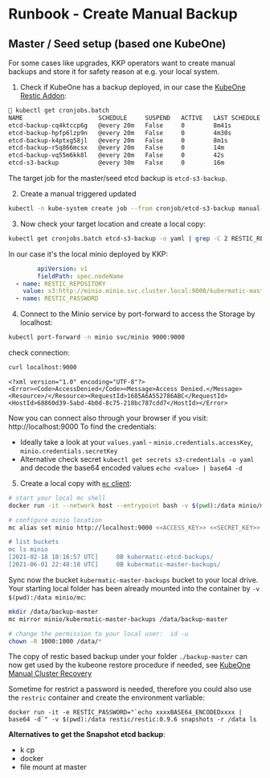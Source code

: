 # Runbook - Create Manual Backup

## Master / Seed setup (based one KubeOne)

For some cases like upgrades, KKP operators want to create manual backups and store it for safety reason at e.g. your local system.

1. Check if KubeOne has a backup deployed, in our case the [KubeOne Restic Addon](https://docs.kubermatic.com/kubeone/master/examples/addons_backup/):

```bash
 kubectl get cronjobs.batch 
NAME                     SCHEDULE     SUSPEND   ACTIVE   LAST SCHEDULE   AGE
etcd-backup-cq4ktccp6g   @every 20m   False     0        8m41s           30d
etcd-backup-hpfp6lzp9n   @every 20m   False     0        4m30s           45d
etcd-backup-k4ptxg58jl   @every 20m   False     0        8m1s            81d
etcd-backup-r5q866mcsx   @every 20m   False     0        14m             38d
etcd-backup-vq55m6kk8l   @every 20m   False     0        42s             24d
etcd-s3-backup           @every 30m   False     0        16m             3d7h
```
The target job for the master/seed etcd backup is `etcd-s3-backup`.

2. Create a manual triggered updated
```bash
kubectl -n kube-system create job --from cronjob/etcd-s3-backup manual-master-backup
```

3. Now check your target location and create a local copy:
```bash
kubectl get cronjobs.batch etcd-s3-backup -o yaml | grep -C 2 RESTIC_REPO
```
In our case it's the local minio deployed by KKP:
```yaml
        apiVersion: v1
        fieldPath: spec.nodeName
  - name: RESTIC_REPOSITORY
    value: s3:http://minio.minio.svc.cluster.local:9000/kubermatic-master-backups
  - name: RESTIC_PASSWORD
```
4. Connect to the Minio service by port-forward to access the Storage by localhost:
```bash
kubectl port-forward -n minio svc/minio 9000:9000
```
check connection:
```bash
curl localhost:9000
```
```
<?xml version="1.0" encoding="UTF-8"?>
<Error><Code>AccessDenied</Code><Message>Access Denied.</Message><Resource>/</Resource><RequestId>1685A6A552786ABC</RequestId><HostId>68860d39-5abd-4b0d-8c75-218bc787cdd7</HostId></Error>
```
Now you can connect also through your browser if you visit: http://localhost:9000
To find the credentials:
- Ideally take a look at your `values.yaml` - `minio.credentials.accessKey`, `minio.credentials.secretKey`
- Alternative check secret `kubectl get secrets s3-credentials -o yaml` and decode the base64 encoded values `echo <value> | base64 -d`

5. Create a local copy with [`mc` client](https://docs.min.io/docs/minio-client-complete-guide.html):
```bash
# start your local mc shell
docker run -it --network host --entrypoint bash -v $(pwd):/data minio/mc

# configure minio location
mc alias set minio http://localhost:9000 <<ACCESS_KEY>> <<SECRET_KEY>> --api S3v4

# list buckets
mc ls minio
[2021-02-18 18:16:57 UTC]     0B kubermatic-etcd-backups/
[2021-06-01 22:48:18 UTC]     0B kubermatic-master-backups/
```
Sync now the bucket `kubermatic-master-backups` bucket to your local drive. Your starting local folder has been already mounted into the container by `-v $(pwd):/data minio/mc`:

```bash
mkdir /data/backup-master
mc mirror minio/kubermatic-master-backups /data/backup-master

# change the permission to your local user:  id -u
chown -R 1000:1000 /data/*
```
The copy of restic based backup under your folder `./backup-master` can now get used by the kubeone restore procedure if needed, see [KubeOne Manual Cluster Recovery](https://docs.kubermatic.com/kubeone/master/guides/manual_cluster_recovery/) 

Sometime for restrict a password is needed, therefore you could also use the `restric` container and create the environment varliable:
```
docker run -it -e RESTIC_PASSWORD="`echo xxxxBASE64_ENCODEDxxxx | base64 -d`" -v $(pwd):/data restic/restic:0.9.6 snapshots -r /data ls
```

**Alternatives to get the Snapshot etcd backup**:
- k cp
- docker
- file mount at master
